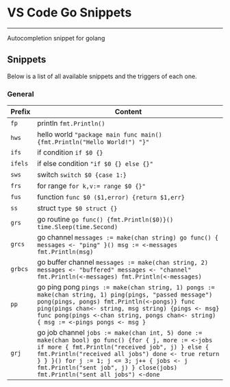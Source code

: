 
# VS Code Go Snippets
-------------------

Autocompletion snippet for golang

## Snippets

Below is a list of all available snippets and the triggers of each one.

### General
| Prefix  | Content |
| :------- | ------- |
| `fp`   | println `fmt.Println()`|
| `hws`   | hello world `"package main func main(){fmt.Println("Hello World!") "}"` |
| `ifs`   | if condition `if $0 {} `|
| `ifels`   | if else condition `"if $0 {} else {}"`|
| `sws`   | switch `switch $0 {case 1:}`|
| `frs`   | for range `for k,v:= range $0 {}"` |
| `fus`   | function `func $0 ($1,error) {return $1,err}` |
| `ss`   | struct `type $0 struct {}` |
| `grs`| go routine `go func() {fmt.Println($0)}() time.Sleep(time.Second)`|
| `grcs`| go channel `messages := make(chan string) go func() { messages <- "ping" }() msg := <-messages fmt.Println(msg)`|
| `grbcs`| go buffer channel `messages := make(chan string, 2) messages <- "buffered" messages <- "channel" fmt.Println(<-messages) fmt.Println(<-messages)`|
| `pp`| go ping pong `pings := make(chan string, 1) pongs := make(chan string, 1) ping(pings, "passed message") pong(pings, pongs) fmt.Println(<-pongs)} func ping(pings chan<- string, msg string) {pings <- msg} func pong(pings <-chan string, pongs chan<- string) { msg := <-pings pongs <- msg }`|
| `grj`| go job channel `jobs := make(chan int, 5) done := make(chan bool) go func() {for { j, more := <-jobs if more { fmt.Println("received job", j) } else { fmt.Println("received all jobs") done <- true return } } }() for j := 1; j <= 3; j++ { jobs <- j fmt.Println("sent job", j) } close(jobs) fmt.Println("sent all jobs") <-done`|

